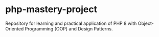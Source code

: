 # php-mastery-project
Repository for learning and practical application of PHP 8 with Object-Oriented Programming (OOP) and Design Patterns.
